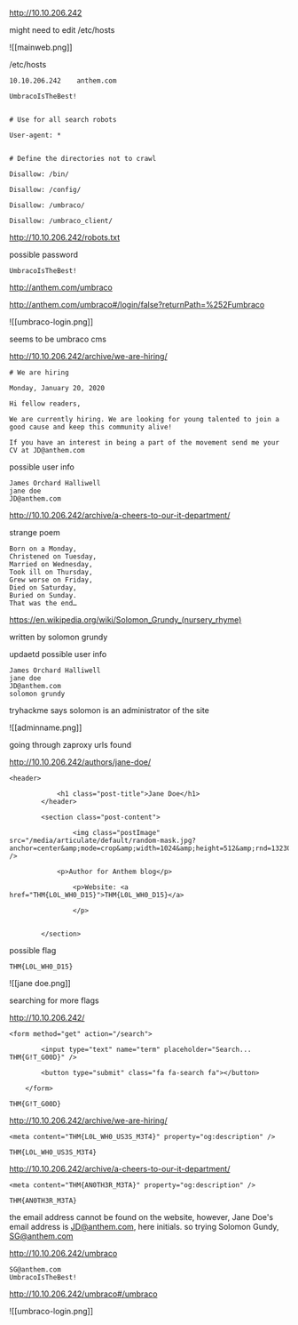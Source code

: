 http://10.10.206.242 

might need to edit /etc/hosts

![[mainweb.png]]

/etc/hosts
```
10.10.206.242    anthem.com
```

```
UmbracoIsTheBest!
  
  
# Use for all search robots
  
User-agent: *
  
  
# Define the directories not to crawl
  
Disallow: /bin/
  
Disallow: /config/
  
Disallow: /umbraco/
  
Disallow: /umbraco_client/
```

http://10.10.206.242/robots.txt

possible password
```
UmbracoIsTheBest!
```

http://anthem.com/umbraco

http://anthem.com/umbraco#/login/false?returnPath=%252Fumbraco

![[umbraco-login.png]]

seems to be umbraco cms

http://10.10.206.242/archive/we-are-hiring/

```
# We are hiring

Monday, January 20, 2020

Hi fellow readers,

We are currently hiring. We are looking for young talented to join a good cause and keep this community alive!

If you have an interest in being a part of the movement send me your CV at JD@anthem.com
```

possible user info
```
James Orchard Halliwell
jane doe
JD@anthem.com
```

http://10.10.206.242/archive/a-cheers-to-our-it-department/

strange poem

```
Born on a Monday,  
Christened on Tuesday,  
Married on Wednesday,  
Took ill on Thursday,  
Grew worse on Friday,  
Died on Saturday,  
Buried on Sunday.  
That was the end…
```

https://en.wikipedia.org/wiki/Solomon_Grundy_(nursery_rhyme)

written by solomon grundy

updaetd possible user info
```
James Orchard Halliwell
jane doe
JD@anthem.com
solomon grundy
```

tryhackme says solomon is an administrator of the site

![[adminname.png]]

going through zaproxy urls found

http://10.10.206.242/authors/jane-doe/

```
<header>
  
            <h1 class="post-title">Jane Doe</h1>              
        </header>
  
        <section class="post-content">
  
                <img class="postImage" src="/media/articulate/default/random-mask.jpg?anchor=center&amp;mode=crop&amp;width=1024&amp;height=512&amp;rnd=132305946760000000" />
  
            <p>Author for Anthem blog</p>
  
                <p>Website: <a href="THM{L0L_WH0_D15}">THM{L0L_WH0_D15}</a>
  
                </p>
  
              
        </section>
```

possible flag

```
THM{L0L_WH0_D15}
```

![[jane doe.png]]

searching for more flags

http://10.10.206.242/

```
<form method="get" action="/search">
  
        <input type="text" name="term" placeholder="Search...                                 THM{G!T_G00D}" />
  
        <button type="submit" class="fa fa-search fa"></button>
  
    </form>
```

```
THM{G!T_G00D}
```

http://10.10.206.242/archive/we-are-hiring/

```
<meta content="THM{L0L_WH0_US3S_M3T4}" property="og:description" />
```

```
THM{L0L_WH0_US3S_M3T4}
```

http://10.10.206.242/archive/a-cheers-to-our-it-department/

```
<meta content="THM{AN0TH3R_M3TA}" property="og:description" />
```

```
THM{AN0TH3R_M3TA}
```

the email address cannot be found on the website, however, Jane Doe's email address is JD@anthem.com, here initials. so trying Solomon Gundy, SG@anthem.com


http://10.10.206.242/umbraco

```
SG@anthem.com
UmbracoIsTheBest!
```

http://10.10.206.242/umbraco#/umbraco

![[umbraco-login.png]]

